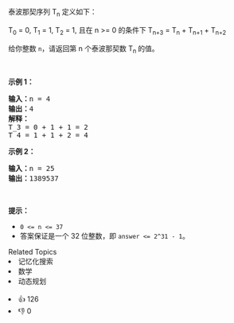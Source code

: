 <p>泰波那契序列&nbsp;T<sub>n</sub>&nbsp;定义如下：&nbsp;</p>

<p>T<sub>0</sub> = 0, T<sub>1</sub> = 1, T<sub>2</sub> = 1, 且在 n &gt;= 0&nbsp;的条件下 T<sub>n+3</sub> = T<sub>n</sub> + T<sub>n+1</sub> + T<sub>n+2</sub></p>

<p>给你整数&nbsp;<code>n</code>，请返回第 n 个泰波那契数&nbsp;T<sub>n </sub>的值。</p>

<p>&nbsp;</p>

<p><strong>示例 1：</strong></p>

<pre><strong>输入：</strong>n = 4
<strong>输出：</strong>4
<strong>解释：</strong>
T_3 = 0 + 1 + 1 = 2
T_4 = 1 + 1 + 2 = 4
</pre>

<p><strong>示例 2：</strong></p>

<pre><strong>输入：</strong>n = 25
<strong>输出：</strong>1389537
</pre>

<p>&nbsp;</p>

<p><strong>提示：</strong></p>

<ul>
	<li><code>0 &lt;= n &lt;= 37</code></li>
	<li>答案保证是一个 32 位整数，即&nbsp;<code>answer &lt;= 2^31 - 1</code>。</li>
</ul>
<div><div>Related Topics</div><div><li>记忆化搜索</li><li>数学</li><li>动态规划</li></div></div><br><div><li>👍 126</li><li>👎 0</li></div>